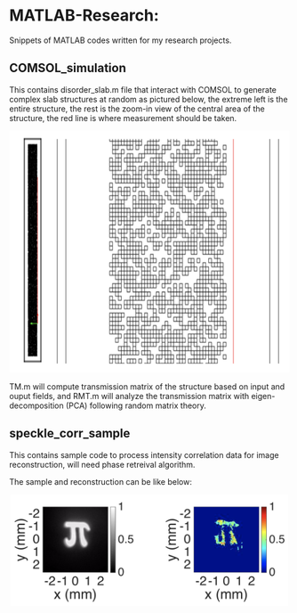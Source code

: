 # MATLAB-Research: 
Snippets of MATLAB codes written for my research projects.


## COMSOL_simulation 
This contains disorder_slab.m file that interact with COMSOL to generate complex slab structures at random as pictured below, the extreme left is the entire structure, the rest is the zoom-in view of the central area of the structure, the red line is where measurement should be taken.

<p align="center">
  <img width="721" height="434" src="https://github.com/luoqiaoen/MATLAB-Research/blob/master/COMSOL_simulation/simulated_structure.png">
</p>

TM.m will compute transmission matrix of the structure based on input and ouput fields, and RMT.m will analyze the transmission matrix with eigen-decomposition (PCA) following random matrix theory.

## speckle_corr_sample
This contains sample code to process intensity correlation data for image reconstruction, will need phase retreival algorithm.

The sample and reconstruction can be like below:
<p align="center">
  <img width="500" height="200" src="https://github.com/luoqiaoen/MATLAB-Research/blob/master/speckle_corr_sample/recon.png">
</p>
